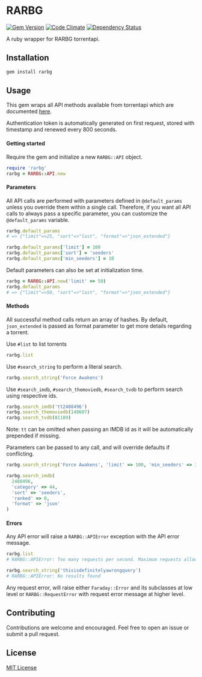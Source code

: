 # RARBG
[![Gem Version](https://badge.fury.io/rb/rarbg.svg)](https://badge.fury.io/rb/rarbg) [![Code Climate](https://codeclimate.com/github/epistrephein/rarbg/badges/gpa.svg)](https://codeclimate.com/github/epistrephein/rarbg) [![Dependency Status](https://gemnasium.com/epistrephein/rarbg.svg)](https://gemnasium.com/epistrephein/rarbg)

A ruby wrapper for RARBG torrentapi.

## Installation

```bash
gem install rarbg
```

## Usage

This gem wraps all API methods available from torrentapi which are documented [here](https://torrentapi.org/apidocs_v2.txt).

Authentication token is automatically generated on first request, stored with timestamp and renewed every 800 seconds.

#### Getting started

Require the gem and initialize a new `RARBG::API` object.

```ruby
require 'rarbg'
rarbg = RARBG::API.new
```

#### Parameters

All API calls are performed with parameters defined in `@default_params` unless you override them within a single call. Therefore, if you want all API calls to always pass a specific parameter, you can customize the `@default_params` variable.

```ruby
rarbg.default_params
# => {"limit"=>25, "sort"=>"last", "format"=>"json_extended"}

rarbg.default_params['limit'] = 100
rarbg.default_params['sort'] = 'seeders'
rarbg.default_params['min_seeders'] = 10
```

Default parameters can also be set at initialization time.

```ruby
rarbg = RARBG::API.new('limit' => 50)
rarbg.default_params
# => {"limit"=>50, "sort"=>"last", "format"=>"json_extended"}
```

#### Methods

All successful method calls return an array of hashes. By default, `json_extended` is passed as format parameter to get more details regarding a torrent.

Use `#list` to list torrents

```ruby
rarbg.list
```

Use `#search_string` to perform a literal search.

```ruby
rarbg.search_string('Force Awakens')
```

Use `#search_imdb`, `#search_themoviedb`, `#search_tvdb` to perform search using respective ids.

```ruby
rarbg.search_imdb('tt2488496')
rarbg.search_themoviedb(140607)
rarbg.search_tvdb(81189)
```

Note: `tt` can be omitted when passing an IMDB id as it will be automatically prepended if missing. 

Parameters can be passed to any call, and will override defaults if conflicting.

```ruby
rarbg.search_string('Force Awakens', 'limit' => 100, 'min_seeders' => 30)

rarbg.search_imdb(
  2488496,
  'category' => 44,
  'sort' => 'seeders',
  'ranked' => 0,
  'format' => 'json'
)
```
#### Errors

Any API error will raise a `RARBG::APIError` exception with the API error message.

```ruby
rarbg.list
# RARBG::APIError: Too many requests per second. Maximum requests allowed are 1req/2sec Please try again later!

rarbg.search_string('thisisdefinitelyawrongquery')
# RARBG::APIError: No results found
```

Any request error, will raise either `Faraday::Error` and its subclasses at low level or `RARBG::RequestError` with request error message at higher level.

## Contributing

Contributions are welcome and encouraged. Feel free to open an issue or submit a pull request.

## License
[MIT License](https://github.com/epistrephein/rarbg/blob/master/LICENSE)
